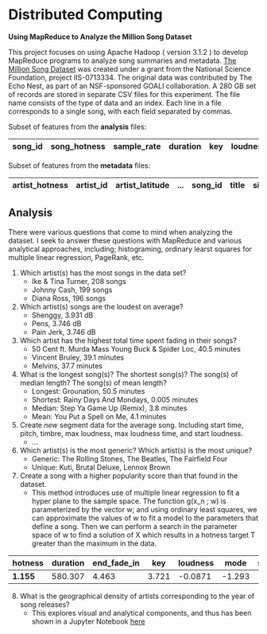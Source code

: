 # Distributed Computing
**Using MapReduce to Analyze the Million Song Dataset**

This project focuses on using Apache Hadoop ( version 3.1.2 ) to develop MapReduce programs to analyze song summaries and metadata. [The Million Song Dataset](https://labrosa.ee.columbia.edu/millionsong/) was created under a grant from the National Science Foundation, project IIS-0713334. The original data was contributed by The Echo Nest, as part of an NSF-sponsored GOALI collaboration. A 280 GB set of records are stored in separate CSV files for this experiment. The file name consists of the type of data and an index. Each line in a file corresponds to a single song, with each field separated by commas.

Subset of features from the **analysis** files:

| song_id | song_hotness | sample_rate | duration | key | loudness | ... | tempo | segments_pitches |
|---------|--------------|-------------|----------|-----|----------|-----|-------|------------------|

Subset of features from the **metadata** files:

| artist_hotness | artist_id | artist_latitude | ... | song_id | title | similar_artists | year |
|----------------|-----------|-----------------|-----|---------|-------|-----------------|------|

## Analysis

There were various questions that come to mind when analyzing the dataset. I seek to answer these questions with MapReduce and various analytical approaches, including; histograming, ordinary learst squares for multiple linear regression, PageRank, etc.

1. Which artist(s) has the most songs in the data set?
    - Ike & Tina Turner, 208 songs
    - Johnny Cash, 199 songs
    - Diana Ross, 196 songs
2. Which artist(s) songs are the loudest on average?
    - Shenggy, 3.931 dB
    - Pens, 3.746 dB
    - Pain Jerk, 3.746 dB
3. Which artist has the highest total time spent fading in their songs?
    - 50 Cent ft. Murda Mass Young Buck & Spider Loc, 40.5 minutes
    - Vincent Bruley, 39.1 minutes
    - Melvins, 37.7 minutes
4. What is the longest song(s)? The shortest song(s)? The song(s) of median length? The song(s) of mean length?
    - Longest: Grounation, 50.5 minutes
    - Shortest: Rainy Days And Mondays, 0.005 minutes
    - Median: Step Ya Game Up (Remix), 3.8 minutes
    - Mean: You Put a Spell on Me, 4.1 minutes
5. Create *new* segment data for the average song. Including start time, pitch, timbre, max loudness, max loudness time, and start loudness.
    - ...
6. Which artist(s) is the most generic? Which artist(s) is the most unique?
    - Generic: The Rolling Stones, The Beatles, The Fairfield Four
    - Unique: Kuti, Brutal Deluxe, Lennox Brown
7. Create a song with a higher popularity score than that found in the dataset.  
    - This method introduces use of multiple linear regression to fit a hyper plane to the sample space. The function g(x_n ; w) is parameterized by the vector w; and using ordinary least squares, we can approximate the values of w to fit a model to the parameters that define a song. Then we can perform a search in the parameter space of w to find a solution of X which results in a hotness target T greater than the maximum in the data.
    
**hotness** | duration | end_fade_in | key | loudness | mode | start_fade_out | tempo | time_sign 
---|---|---|---|---|---|---|---|---
**1.155** | 580.307 | 4.463 | 3.721 | -0.0871 | -1.293 | -518.386 | 171.054 | -0.318

8. What is the geographical density of artists corresponding to the year of song releases?
    - This explores visual and analytical components, and thus has been shown in a Jupyter Notebook [ here ](https://nbviewer.jupyter.org/github/stockeh/mapreduce-analysis-msd/blob/master/notebook/location-notebook.ipynb)
